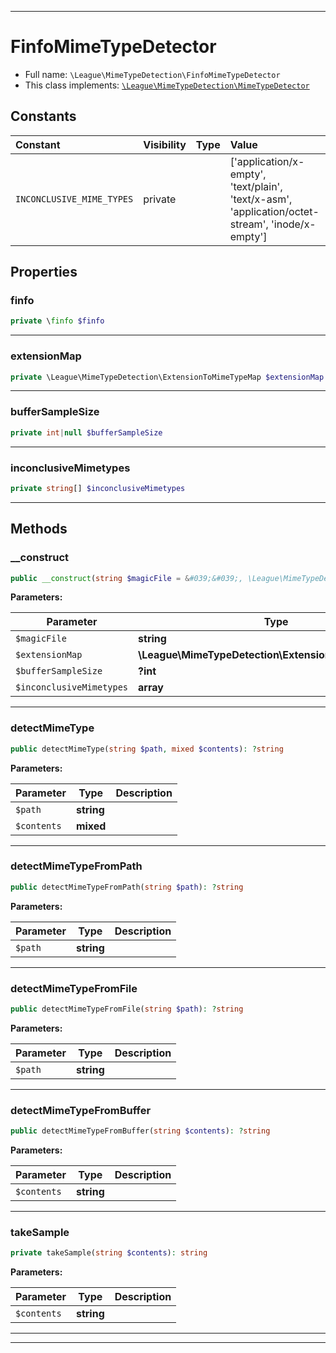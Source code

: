 ***

# FinfoMimeTypeDetector

* Full name: `\League\MimeTypeDetection\FinfoMimeTypeDetector`
* This class implements:
  [`\League\MimeTypeDetection\MimeTypeDetector`](./MimeTypeDetector.md)

## Constants

| Constant | Visibility | Type | Value |
|:---------|:-----------|:-----|:------|
|`INCONCLUSIVE_MIME_TYPES`|private| |[&#039;application/x-empty&#039;, &#039;text/plain&#039;, &#039;text/x-asm&#039;, &#039;application/octet-stream&#039;, &#039;inode/x-empty&#039;]|

## Properties

### finfo

```php
private \finfo $finfo
```

***

### extensionMap

```php
private \League\MimeTypeDetection\ExtensionToMimeTypeMap $extensionMap
```

***

### bufferSampleSize

```php
private int|null $bufferSampleSize
```

***

### inconclusiveMimetypes

```php
private string[] $inconclusiveMimetypes
```

***

## Methods

### __construct

```php
public __construct(string $magicFile = &#039;&#039;, \League\MimeTypeDetection\ExtensionToMimeTypeMap $extensionMap = null, ?int $bufferSampleSize = null, array $inconclusiveMimetypes = self::INCONCLUSIVE_MIME_TYPES): mixed
```

**Parameters:**

| Parameter | Type | Description |
|-----------|------|-------------|
| `$magicFile` | **string** |  |
| `$extensionMap` | **\League\MimeTypeDetection\ExtensionToMimeTypeMap** |  |
| `$bufferSampleSize` | **?int** |  |
| `$inconclusiveMimetypes` | **array** |  |

***

### detectMimeType

```php
public detectMimeType(string $path, mixed $contents): ?string
```

**Parameters:**

| Parameter | Type | Description |
|-----------|------|-------------|
| `$path` | **string** |  |
| `$contents` | **mixed** |  |

***

### detectMimeTypeFromPath

```php
public detectMimeTypeFromPath(string $path): ?string
```

**Parameters:**

| Parameter | Type | Description |
|-----------|------|-------------|
| `$path` | **string** |  |

***

### detectMimeTypeFromFile

```php
public detectMimeTypeFromFile(string $path): ?string
```

**Parameters:**

| Parameter | Type | Description |
|-----------|------|-------------|
| `$path` | **string** |  |

***

### detectMimeTypeFromBuffer

```php
public detectMimeTypeFromBuffer(string $contents): ?string
```

**Parameters:**

| Parameter | Type | Description |
|-----------|------|-------------|
| `$contents` | **string** |  |

***

### takeSample

```php
private takeSample(string $contents): string
```

**Parameters:**

| Parameter | Type | Description |
|-----------|------|-------------|
| `$contents` | **string** |  |

***


***

